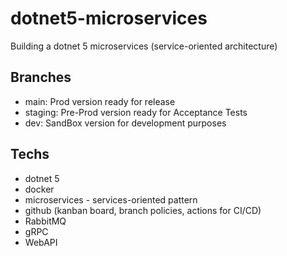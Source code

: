 # dotnet5-microservices
Building a dotnet 5 microservices (service-oriented architecture)

## Branches
- main: Prod version ready for release
- staging: Pre-Prod version ready for Acceptance Tests
- dev: SandBox version for development purposes 

## Techs
- dotnet 5
- docker
- microservices - services-oriented pattern
- github (kanban board, branch policies, actions for CI/CD)
- RabbitMQ
- gRPC
- WebAPI
